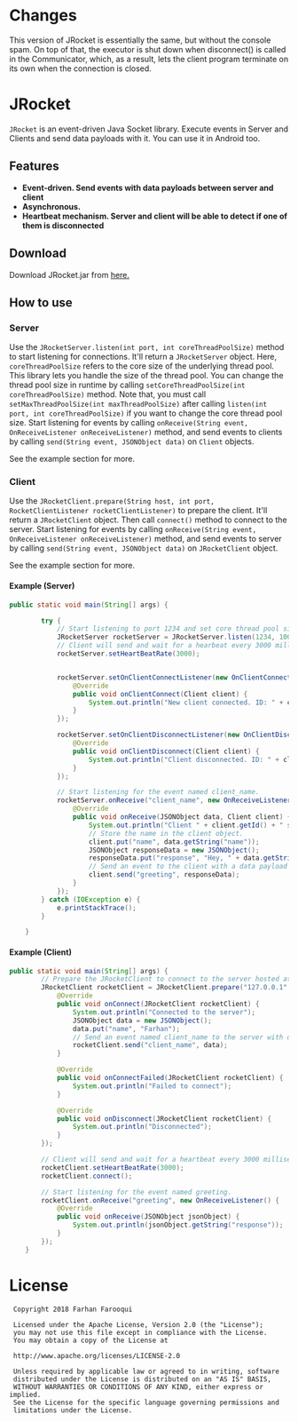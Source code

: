 # Changes

This version of JRocket is essentially the same, but without the console spam. On top of that, the executor is shut down when disconnect() is called in the Communicator, which, as a result, lets the client program terminate on its own when the connection is closed.

# JRocket 

`JRocket` is an event-driven Java Socket library. Execute events in Server and Clients and send data payloads with it. You can use it in Android too.

## Features

* **Event-driven. Send events with data payloads between server and client**
* **Asynchronous.**
* **Heartbeat mechanism. Server and client will be able to detect if one of them is disconnected**

## Download

Download JRocket.jar from <a href="https://github.com/hellNo3333/JRocket/releases/download/v1.0/JRocket-fork.jar">here.</a>

## How to use

### Server

Use the `JRocketServer.listen(int port, int coreThreadPoolSize)` method to start listening for connections. It'll return a `JRocketServer` object.
Here, `coreThreadPoolSize` refers to the core size of the underlying thread pool. This library lets you handle the size of the thread pool. You can change the thread pool size in runtime by calling
`setCoreThreadPoolSize(int coreThreadPoolSize)` method.
Note that, you must call `setMaxThreadPoolSize(int maxThreadPoolSize)` after calling `listen(int port, int coreThreadPoolSize)` if you want to change the 
core thread pool size.
Start listening for events by calling `onReceive(String event, OnReceiveListener onReceiveListener)` method, and send events to clients by calling `send(String event, JSONObject data)` on `Client` objects.

See the example section for more.

### Client

Use the `JRocketClient.prepare(String host, int port, RocketClientListener rocketClientListener)` to prepare the client. It'll return a `JRocketClient` object. Then call `connect()` method to connect to the server.
Start listening for events by calling `onReceive(String event, OnReceiveListener onReceiveListener)` method, and send events to server by calling `send(String event, JSONObject data)` on `JRocketClient` object.

See the example section for more.

#### Example (Server)

```java
public static void main(String[] args) {

        try {
            // Start listening to port 1234 and set core thread pool size to 1000. Each client requires 2 threads, so we'll be handling 500 clients at a time.
            JRocketServer rocketServer = JRocketServer.listen(1234, 1000);
            // Client will send and wait for a hearbeat every 3000 milliseconds.
            rocketServer.setHeartBeatRate(3000);


            rocketServer.setOnClientConnectListener(new OnClientConnectListener() {
                @Override
                public void onClientConnect(Client client) {
                    System.out.println("New client connected. ID: " + client.getId());
                }
            });

            rocketServer.setOnClientDisconnectListener(new OnClientDisconnectListener() {
                @Override
                public void onClientDisconnect(Client client) {
                    System.out.println("Client disconnected. ID: " + client.getId());
                }
            });

            // Start listening for the event named client_name.
            rocketServer.onReceive("client_name", new OnReceiveListener() {
                @Override
                public void onReceive(JSONObject data, Client client) {
                    System.out.println("Client " + client.getId() + " send its name. Name : " + data.getString("name"));
                    // Store the name in the client object.
                    client.put("name", data.getString("name"));
                    JSONObject responseData = new JSONObject();
                    responseData.put("response", "Hey, " + data.getString("name") + "!");
                    // Send an event to the client with a data payload
                    client.send("greeting", responseData);
                }
            });
        } catch (IOException e) {
            e.printStackTrace();
        }

    }
```

#### Example (Client)

```java
public static void main(String[] args) {
        // Prepare the JRocketClient to connect to the server hosted at 127.0.0.1 on port 1234. 
        JRocketClient rocketClient = JRocketClient.prepare("127.0.0.1", 1234, new JRocketClient.RocketClientListener() {
            @Override
            public void onConnect(JRocketClient rocketClient) {
                System.out.println("Connected to the server");
                JSONObject data = new JSONObject();
                data.put("name", "Farhan");
                // Send an event named client_name to the server with data payload.
                rocketClient.send("client_name", data);
            }

            @Override
            public void onConnectFailed(JRocketClient rocketClient) {
                System.out.println("Failed to connect");
            }

            @Override
            public void onDisconnect(JRocketClient rocketClient) {
                System.out.println("Disconnected");
            }
        });

        // Client will send and wait for a heartbeat every 3000 milliseconds. This must be called before calling connect()
        rocketClient.setHeartBeatRate(3000);
        rocketClient.connect();

        // Start listening for the event named greeting.
        rocketClient.onReceive("greeting", new OnReceiveListener() {
            @Override
            public void onReceive(JSONObject jsonObject) {
                System.out.println(jsonObject.getString("response"));
            }
        });
    }
```


License
=======

     Copyright 2018 Farhan Farooqui
     
     Licensed under the Apache License, Version 2.0 (the "License");
     you may not use this file except in compliance with the License.
     You may obtain a copy of the License at

     http://www.apache.org/licenses/LICENSE-2.0

     Unless required by applicable law or agreed to in writing, software
     distributed under the License is distributed on an "AS IS" BASIS,
     WITHOUT WARRANTIES OR CONDITIONS OF ANY KIND, either express or implied.
     See the License for the specific language governing permissions and
     limitations under the License.

